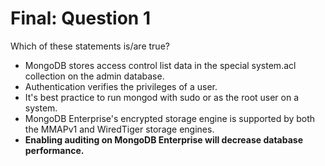 # Final: Question 1

Which of these statements is/are true?

- MongoDB stores access control list data in the special system.acl collection on the admin database.
- Authentication verifies the privileges of a user.
- It's best practice to run mongod with sudo or as the root user on a system.
- MongoDB Enterprise's encrypted storage engine is supported by both the MMAPv1 and WiredTiger storage engines.
- **Enabling auditing on MongoDB Enterprise will decrease database performance.**
